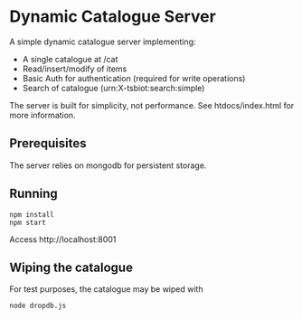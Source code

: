 Dynamic Catalogue Server
========================

A simple dynamic catalogue server implementing:

 * A single catalogue at /cat
 * Read/insert/modify of items
 * Basic Auth for authentication (required for write operations)
 * Search of catalogue (urn:X-tsbiot:search:simple)

The server is built for simplicity, not performance.
See htdocs/index.html for more information.

Prerequisites
-------------

The server relies on mongodb for persistent storage.

Running
-------

    npm install
    npm start

Access http://localhost:8001


Wiping the catalogue
--------------------

For test purposes, the catalogue may be wiped with

    node dropdb.js


